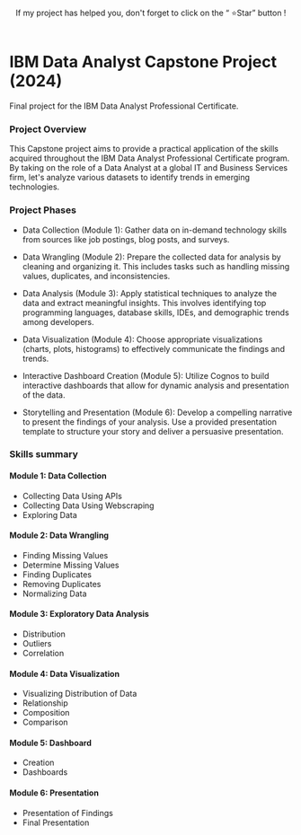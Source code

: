 <div align="center">
If my project has helped you, don't forget to click on the “ ⭐Star” button !
</div>
<br>

# IBM Data Analyst Capstone Project (2024)
Final project for the IBM Data Analyst Professional Certificate.

### Project Overview

This Capstone project aims to provide a practical application of the skills acquired throughout the IBM Data Analyst Professional Certificate program. 
By taking on the role of a Data Analyst at a global IT and Business Services firm, let's analyze various datasets to identify trends in emerging technologies.

### Project Phases

  * Data Collection (Module 1): 
        Gather data on in-demand technology skills from sources like job postings, blog posts, and surveys.
        
  * Data Wrangling (Module 2):
        Prepare the collected data for analysis by cleaning and organizing it. 
        This includes tasks such as handling missing values, duplicates, and inconsistencies.

  * Data Analysis (Module 3):
        Apply statistical techniques to analyze the data and extract meaningful insights. 
        This involves identifying top programming languages, database skills, IDEs, and demographic trends among developers.

  * Data Visualization (Module 4):
        Choose appropriate visualizations (charts, plots, histograms) to effectively communicate the findings and trends.

  * Interactive Dashboard Creation (Module 5):
        Utilize Cognos to build interactive dashboards that allow for dynamic analysis and presentation of the data.

  * Storytelling and Presentation (Module 6):
        Develop a compelling narrative to present the findings of your analysis. 
        Use a provided presentation template to structure your story and deliver a persuasive presentation.

### Skills summary

#### Module 1: Data Collection
 
* Collecting Data Using APIs
* Collecting Data Using Webscraping
* Exploring Data

#### Module 2: Data Wrangling
 
* Finding Missing Values
* Determine Missing Values
* Finding Duplicates
* Removing Duplicates
* Normalizing Data

#### Module 3: Exploratory Data Analysis

* Distribution
* Outliers
* Correlation

#### Module 4: Data Visualization

* Visualizing Distribution of Data
* Relationship
* Composition
* Comparison

#### Module 5: Dashboard

* Creation
* Dashboards

#### Module 6: Presentation

* Presentation of Findings
* Final Presentation
